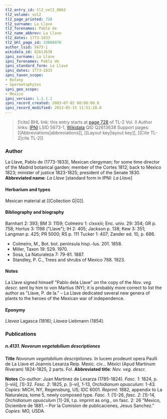 ```yaml
---
tl2_entry_id: tl2_vol2_0862
tl2_volume: vol2
tl2_page_printed: 728
tl2_surname: La Llave
tl2_forenames: Pablo de
tl2_name_abbrev: La Llave
tl2_dates: 1773-1833
tl2_bhl_page_id: 33068970
author_lsid: 5673-1
wikidata_id: Q2613638
ipni_surname: La Llave
ipni_forenames: Pablo de
ipni_standard_form: La Llave
ipni_dates: 1773-1833
ipni_taxon_scope: 
- Botany
- Spermatophytes
ipni_geo_scope: 
- Mexico
ipni_version: 1.1.1.1
ipni_record_created: 2003-07-02 00:00:00.0
ipni_record_modified: 2013-05-15 11:51:28.0
---
```


> [!cite] BHL link: this entry starts at [page 728](https://www.biodiversitylibrary.org/page/33068970) of TL-2 Vol. II
> Author links: [IPNI](https://www.ipni.org/a/5673-1) LSID 5673-1, [Wikidata](https://www.wikidata.org/wiki/Q2613638) QID Q2613638
> Support pages: [[Abbreviations|abbreviations]], [[Layout key|layout key]], [[Cite TL-2|cite TL-2]]

### Author

La Llave, Pablo de (1773-1833), Mexican clergyman; for some time director of the Madrid botanical garden; member of the Cortes 1812; back to Mexico 1823; minister of justice 1823-1825; president of the Senate 1830. 
**Abbreviated name**: *La Llave* \[standard form in IPNI: *La Llave*\]

#### Herbarium and types

Mexican material at [[Collection G|G]].

#### Bibliography and biography

Barnhart 2: 393; BM 3: 1159; Colmeiro 1: clxxxiii; Enc. univ. 29: 354; GR p. 758; Hortus 3: 1198 ("Llave"); IH 2: 405; Jackson p. 138; Kew 3: 351; Langman p. 425; PR 5000; RS p. 111 Tucker 1: 407; Zander ed. 10, p. 686.
- Colmeiro, M., Bot. bot. peninsula hisp.-lus. 201. 1858.
- Miller, Taxon 19: 529. 1970.
- Sosa, La Naturaleza 7: 79-81. 1887.
- Standley, P. C., Trees and shrubs of Mexico 788. 1923.

#### Notes

La Llave signed himself "Pablo dela Llave" on the copy of the *Nov. veg. descr.* sent by him to von Martius (NY); it is probably more correct to list the author as "Llave, P. de la." – La Llave dedicated several new genera of plants to the heroes of the Mexican war of independence.

#### Eponymy

*Llavea* Lagasca (1816); *Llavea* Liebmann (1854).

### Publications

##### n.4131. Novorum vegetabilium descriptiones

**Title**
*Novorum vegetabilium descriptiones*. In lucem prodeunt opera Paulli de La Llave et Joannis Lexarza Reip. Mexic. civ... Méxici (Apud Martínum Riveram) 1824-1825, 2 parts. Fol.
**Abbreviated title**: *Nov. veg. descr.*

**Notes**
*Co-author*: Juan Martinez de Lexarza (1785-1824).
*Fasc. 1*: 1824, p. \[i-viii\], \[1\]-32.
*Fasc. 2*: 1825, p. \[i-vi\], 1-13, *Orchidianum opusculum*: 1-43.
*Copies*: MICH, NY, Regensburg, US; IDC 6001.
*Reprint*: 1882, appendix to La Naturaleza, tome 5, newly composed type. *Fasc. 1*: \[1\]-26, *fasc. 2*: \[1\]-14, *Orchidianum opusculum* \[1\]-26, t.p. imprint as orig., on fasc. 2: 26 "Mexico, Diciembre de 1881. – Por la Comision de publicaciones, Jesus Sanchez." *Copies*: MO, USDA.

